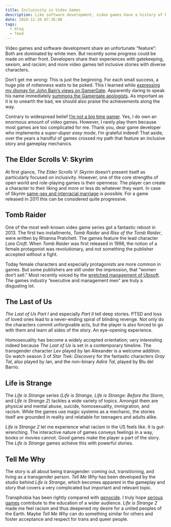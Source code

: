 ```yaml
---
title: Inclusivity in Video Games
description: Like software development, video games have a history of being dominated by white men.
date: 2020-12-26 07:36:00
tags:
  - blog
  - feed
---
```


Video games and software development share an unfortunate “feature”: Both are dominated by white men. But recently some progress could be made on either front. Developers share their experiences with gatekeeping, sexism, and racism; and more video games tell inclusive stories with diverse characters.

Don’t get me wrong: This is just the beginning. For each small success, a huge pile of rottenness waits to be poked. This I learned while [expressing my dismay for John Bain’s views on GamerGate](https://twitter.com/mvsde/status/1331893390666035201). Apparently daring to speak his name immediately [summons the Gamergate apologists](https://twitter.com/mvsde/status/1332281128070344704). As important as it is to unearth the bad, we should also praise the achievements along the way.

Contrary to widespread belief [I’m not a big time gamer](/games). Yes, I do own an enormous amount of video games. However, I rarely play them because most games are too complicated for me. Thank you, dear game developer who implements a _super-duper easy mode_, I’m grateful indeed! That aside, over the years a handful of games crossed my path that feature an inclusive story and gameplay mechanics.

## The Elder Scrolls V: Skyrim

At first glance, _The Elder Scrolls V: Skyrim_ doesn’t present itself as particularly focused on inclusivity. However, one of the core strengths of open world and role-playing games is their openness: The player can create a character to their liking and more or less do whatever they want. In case of Skyrim [same-sex and interracial marriage](https://elderscrolls.fandom.com/wiki/Marriage_(Skyrim)) is possible. For a game released in 2011 this can be considered quite progressive.

## Tomb Raider

One of the most well-known video game series got a fantastic reboot in 2013. The first two installments, _Tomb Raider_ and _Rise of the Tomb Raider_, were written by Rhianna Pratchett. The games feature the lead character _Lara Croft_. When _Tomb Raider_ was first released in 1996, the notion of a female protagonist was revolutionary, and not something the publisher accepted without a fight.

Today female characters and especially protagonists are more common in games. But some publishers are still under the impression, that “women don’t sell.” Most recently voiced by the [wretched management of Ubisoft](https://www.bloomberg.com/news/articles/2020-07-21/ubisoft-sexual-misconduct-scandal-harassment-sexism-and-abuse). The games industry “executive and management men” are truly a disgusting lot.

## The Last of Us

_The Last of Us Part I_ and especially _Part II_ tell deep stories. PTSD and loss of loved ones lead to a never-ending spiral of blinding revenge. Not only do the characters commit unforgivable acts, but the player is also forced to go with them and learn all sides of the story. An eye-opening experience.

Homosexuality has become a widely accepted orientation; very interesting indeed because _The Last of Us_ is set in a contemporary timeline. The transgender character _Lev_ played by Ian Alexander is a welcome addition. Go watch season 3 of _Star Trek: Discovery_ for the fantastic characters _Gray Tal_, also played by Ian, and the non-binary _Adira Tal_, played by Blu del Barrio.

## Life is Strange

The _Life is Strange_ series (_Life is Strange_, _Life is Strange: Before the Storm_, and _Life is Strange 2_) tackles a wide variety of topics. Amongst them are physical and mental abuse, suicide, homosexuality, immigration, and racism. While the games use magic systems as a mechanic, the stories itself are grounded in reality and relatable for teenagers and adults alike.

_Life is Strange 2_ let me experience what racism in the US feels like. It is gut-wrenching. The interactive nature of games conveys feelings in a way, books or movies cannot. Good games make the player a part of the story. The _Life is Strange_ games achieve this with powerful stories.

## Tell Me Why

The story is all about being transgender: coming out, transitioning, and living as a transgender person. _Tell Me Why_ has been developed by the studio behind _Life is Strange_, which becomes apparent in the gameplay and story that covers a very complicated but important and relevant topic.

Transphobia has been rightly compared with [genocide](https://twitter.com/JimSterling/status/1352564553960353793). I truly hope [serious games](https://en.wikipedia.org/wiki/Serious_game) contribute to the education of a wider audience. _Life is Strange 2_ made me feel racism and thus deepened my desire for a united peoples of the Earth. Maybe _Tell Me Why_ can do something similar for others and foster acceptance and respect for trans and queer people.

